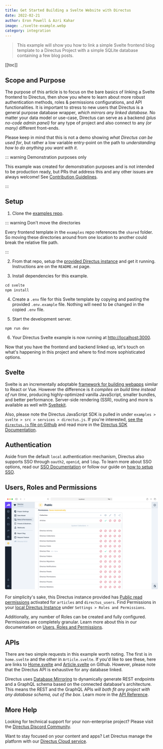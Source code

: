 ```yaml
---
title: Get Started Building a Svelte Website with Directus
date: 2022-02-21
author: Eron Powell & Azri Kahar
image: ./svelte-example.webp
category: integration
---
```


> This example will show you how to link a simple Svelte frontend blog template to a Directus Project with a simple SQLite database containing a few blog posts.

[[toc]]

## Scope and Purpose

The purpose of this article is to focus on the bare basics of linking a Svelte frontend to Directus, then show you where to learn about more robust authentication methods, roles & permissions configurations, and API functionalities. It is important to stress to new users that Directus is a general purpose database wrapper, _which mirrors any linked database_. No matter your data model or use-case, Directus can serve as a backend _(plus no-code admin panel)_ for any type of project and also connect to any _(or many)_ different front-ends.

Please keep in mind that this is not a demo showing _what Directus can be used for_, but rather a low variable entry-point on the path to _understanding how to do anything you want with it_.

::: warning Demonstration purposes only

This example was created for demonstration purposes and is not intended to be production ready, but PRs that address this and any other issues are always welcome! See [Contribution Guidelines](https://docs.directus.io/contributing/introduction/).

:::

## Setup

1. Clone the [examples repo](https://github.com/directus/examples).

::: warning Don't move the directories

Every frontend template in the `examples` repo references the `shared` folder. So moving these directories around from one location to another could break the relative file path.

:::

2. From that repo, setup the [provided Directus instance](https://github.com/directus/examples/tree/main/directus) and get it running. Instructions are on the `README.md` page.

3. Install dependencies for this example.

```
cd svelte
npm install
```

4. Create a `.env` file for this Svelte template by copying and pasting the provided `.env.example` file. Nothing will need to be changed in the copied `.env` file.

5. Start the development server.

```
npm run dev
```

6. Your Directus Svelte example is now running at <http://localhost:3000>.

Now that you have the frontend and backend linked up, let's touch on what's happening in this project and where to find more sophisticated options.

## Svelte

Svelte is an incrementally adoptable [framework for building webapps](https://svelte.dev/tutorial/basics) similar to React or Vue. However the difference is it _compiles on build time instead of run time_, producing highly-optimized vanilla JavaScript, smaller bundles, and better performance. Server-side rendering (SSR), routing and more is available as well with [Sveltekit](https://kit.svelte.dev/).

Also, please note the Directus JavaScript SDK is pulled in under `examples > svelte > src > services > directus.js`. If you're interested, [see the `directus.js` file on Github](https://github.com/directus/examples/blob/main/svelte/src/services/directus.js) and read more in the [Directus SDK Documentation](https://docs.directus.io/reference/sdk/).

## Authentication

Aside from the default `local` authentication mechanism, Directus also supports SSO through `oauth2`, `openid`, and `ldap`. To learn more about SSO options, read our [SSO Documentation](https://docs.directus.io/configuration/config-options/#authentication) or follow our guide on [how to setup SSO](https://docs.directus.io/configuration/sso/).

## Users, Roles and Permissions

![Directus Permissions](roles-and-permissions-20220222A.webp)

For simplicity's sake, this Directus instance provided has [Public read permissions](https://docs.directus.io/getting-started/quickstart/#_6-set-role-public-permissions) activated for `articles` and `directus_users`. Find Permissions in your [local Directus Instance](http://localhost:8055/admin/settings/roles/public) under `Settings > Roles and Permissions`.

Additionally, any number of Roles can be created and fully configured. Permissions are completely granular. Learn more about this in our documentation on [Users, Roles and Permissions](https://docs.directus.io/configuration/users-roles-permissions/).

## APIs

There are two simple requests in this example worth noting. The first is in `home.svelte` and the other in `Article.svelte`. If you'd like to see these, here are links to [Home.svelte](https://github.com/directus/examples/blob/main/svelte/src/routes/Home.svelte) and [Article.svelte](https://github.com/directus/examples/blob/main/svelte/src/routes/Article.svelte) on Github. However, please note that the Directus API is exhaustive for any database linked.

Directus uses [Database Mirroring](https://docs.directus.io/getting-started/introduction/#database-mirroring) to dynamically generate REST endpoints and a GraphQL schema based on the connected database's architecture. This means the REST and the GraphQL APIs _will both fit any project with any database schema, out of the box_. Learn more in the [API Reference](https://docs.directus.io/reference/introduction/).

## More Help

Looking for technical support for your non-enterprise project? Please visit the [Directus Discord Community](https://directus.chat/).

Want to stay focused on your content and apps? Let Directus manage the platform with our [Directus Cloud service](https://directus.io/pricing/).
